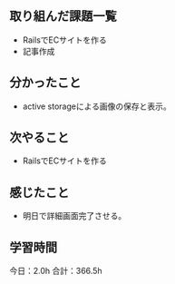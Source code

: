 ## 取り組んだ課題一覧
*  RailsでECサイトを作る
*  記事作成
## 分かったこと
* active storageによる画像の保存と表示。
  
    
    

## 次やること
*  RailsでECサイトを作る
## 感じたこと
*  明日で詳細画面完了させる。
 
## 学習時間
今日：2.0h
合計：366.5h

